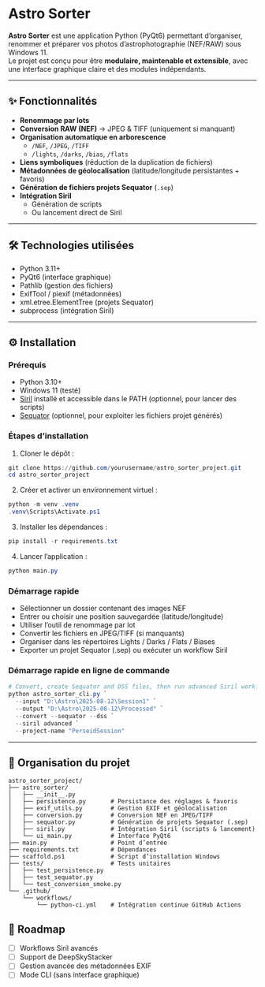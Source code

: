 # Astro Sorter

**Astro Sorter** est une application Python (PyQt6) permettant d’organiser, renommer et préparer vos photos d’astrophotographie (NEF/RAW) sous Windows 11.  
Le projet est conçu pour être **modulaire, maintenable et extensible**, avec une interface graphique claire et des modules indépendants.

---

## ✨ Fonctionnalités

- **Renommage par lots**  
- **Conversion RAW (NEF)** → JPEG & TIFF (uniquement si manquant)  
- **Organisation automatique en arborescence**  
  - `/NEF`, `/JPEG`, `/TIFF`  
  - `/lights`, `/darks`, `/bias`, `/flats`  
- **Liens symboliques** (réduction de la duplication de fichiers)  
- **Métadonnées de géolocalisation** (latitude/longitude persistantes + favoris)  
- **Génération de fichiers projets Sequator** (`.sep`)  
- **Intégration Siril**  
  - Génération de scripts  
  - Ou lancement direct de Siril  

---

## 🛠️ Technologies utilisées

- Python 3.11+  
- PyQt6 (interface graphique)  
- Pathlib (gestion des fichiers)  
- ExifTool / piexif (métadonnées)  
- xml.etree.ElementTree (projets Sequator)  
- subprocess (intégration Siril)  

---

## ⚙️ Installation

### Prérequis
- Python 3.10+
- Windows 11 (testé)
- [Siril](https://siril.org/) installé et accessible dans le PATH (optionnel, pour lancer des scripts)
- [Sequator](https://sites.google.com/view/sequator/) (optionnel, pour exploiter les fichiers projet générés)

### Étapes d’installation

1. Cloner le dépôt :
```powershell
git clone https://github.com/yourusername/astro_sorter_project.git
cd astro_sorter_project
```

2. Créer et activer un environnement virtuel :

```powershell
python -m venv .venv
.venv\Scripts\Activate.ps1
```

3. Installer les dépendances :

```powershell
pip install -r requirements.txt
```

4. Lancer l’application :

```powershell
python main.py
```

### Démarrage rapide
* Sélectionner un dossier contenant des images NEF
* Entrer ou choisir une position sauvegardée (latitude/longitude)
* Utiliser l’outil de renommage par lot
* Convertir les fichiers en JPEG/TIFF (si manquants)
* Organiser dans les répertoires Lights / Darks / Flats / Biases
* Exporter un projet Sequator (.sep) ou exécuter un workflow Siril

### Démarrage rapide en ligne de commande

```powershell
# Convert, create Sequator and DSS files, then run advanced Siril workflow:
python astro_sorter_cli.py `
  --input "D:\Astro\2025-08-12\Session1" `
  --output "D:\Astro\2025-08-12\Processed" `
  --convert --sequator --dss `
  --siril advanced `
  --project-name "PerseidSession"
```

---

## 📂 Organisation du projet

```text
astro_sorter_project/
├── astro_sorter/
│   ├── __init__.py
│   ├── persistence.py       # Persistance des réglages & favoris
│   ├── exif_utils.py        # Gestion EXIF et géolocalisation
│   ├── conversion.py        # Conversion NEF en JPEG/TIFF
│   ├── sequator.py          # Génération de projets Sequator (.sep)
│   ├── siril.py             # Intégration Siril (scripts & lancement)
│   └── ui_main.py           # Interface PyQt6
├── main.py                  # Point d’entrée
├── requirements.txt         # Dépendances
├── scaffold.ps1             # Script d’installation Windows
├── tests/                   # Tests unitaires
│   ├── test_persistence.py
│   ├── test_sequator.py
│   └── test_conversion_smoke.py
└── .github/
    └── workflows/
        └── python-ci.yml    # Intégration continue GitHub Actions
```

## 🚀 Roadmap

- [ ] Workflows Siril avancés  
- [ ] Support de DeepSkyStacker  
- [ ] Gestion avancée des métadonnées EXIF  
- [ ] Mode CLI (sans interface graphique)  
